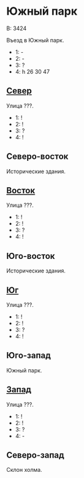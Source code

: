 # Южный парк

В:  3424

Въезд в Южный парк.

* 1:    -
* 2:    -
* 3:    ?
* 4:    h   26  30  47

## [Север](./520135.md)

Улица ???.

* 1:    !
* 2:    !
* 3:    ?
* 4:    !

## Северо-восток

Исторические здания.

## [Восток](./540120.md)

Улица ???.

* 1:    !
* 2:    !
* 3:    ?
* 4:    !

## Юго-восток

Исторические здания.

## [Юг](./520150.md)

Улица ???.

* 1:    !
* 2:    !
* 3:    ?
* 4:    !

## Юго-запад

Южный парк.

## [Запад](./510140.md)

Улица ???.

* 1:    !
* 2:    !
* 3:    ?
* 4:    -

## Северо-запад

Склон холма.
